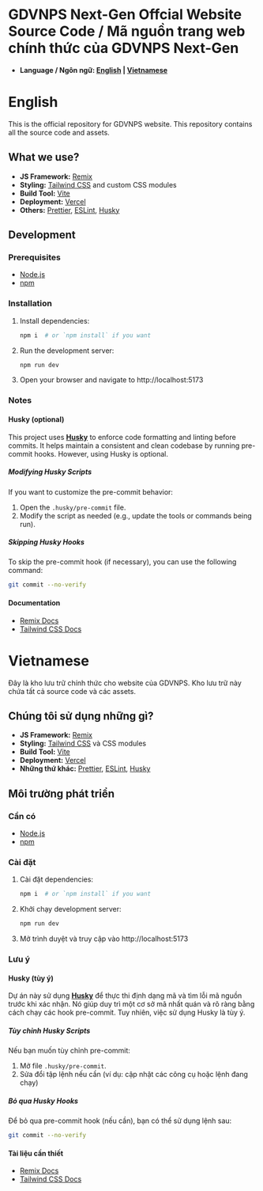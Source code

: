 # GDVNPS Next-Gen Offcial Website Source Code / Mã nguồn trang web chính thức của GDVNPS Next-Gen

- **Language / Ngôn ngữ: [English](#english) | [Vietnamese](#vietnamese)** 

# English

This is the official repository for GDVNPS website. This repository contains all the source code and assets.


## What we use?
- **JS Framework:** [Remix](https://remix.run/)
- **Styling:** [Tailwind CSS](https://tailwindcss.com/) and custom CSS modules
- **Build Tool:** [Vite](https://vite.dev/)
- **Deployment:** [Vercel](https://vercel.com/)
- **Others:** [Prettier](https://prettier.io/), [ESLint](https://eslint.org/), [Husky](https://typicode.github.io/husky/)


## Development

### Prerequisites
- [Node.js](https://nodejs.org/)
- [npm](https://www.npmjs.com/)

### Installation
1. Install dependencies:
    ```bash
    npm i  # or `npm install` if you want
    ```

2. Run the development server:
    ```bash
    npm run dev
    ```

3. Open your browser and navigate to http://localhost:5173


### Notes

#### Husky (optional)
This project uses **[Husky](https://typicode.github.io/husky/)** to enforce code formatting and linting before commits. It helps maintain a consistent and clean codebase by running pre-commit hooks. However, using Husky is optional. 

##### Modifying Husky Scripts
If you want to customize the pre-commit behavior:
1. Open the `.husky/pre-commit` file.
2. Modify the script as needed (e.g., update the tools or commands being run).

##### Skipping Husky Hooks
To skip the pre-commit hook (if necessary), you can use the following command:
  ```bash
  git commit --no-verify
  ```

#### Documentation
- [Remix Docs](https://remix.run/docs/)
- [Tailwind CSS Docs](https://tailwindcss.com/docs/)

# Vietnamese

Đây là kho lưu trữ chính thức cho website của GDVNPS. Kho lưu trữ này chứa tất cả source code và các assets.


## Chúng tôi sử dụng những gì?
- **JS Framework:** [Remix](https://remix.run/)
- **Styling:** [Tailwind CSS](https://tailwindcss.com/) và CSS modules
- **Build Tool:** [Vite](https://vite.dev/)
- **Deployment:** [Vercel](https://vercel.com/)
- **Những thứ khác:** [Prettier](https://prettier.io/), [ESLint](https://eslint.org/), [Husky](https://typicode.github.io/husky/)


## Môi trường phát triển

### Cần có
- [Node.js](https://nodejs.org/)
- [npm](https://www.npmjs.com/)

### Cài đặt
1. Cài đặt dependencies:
    ```bash
    npm i  # or `npm install` if you want
    ```

2. Khởi chạy development server:
      ```bash
      npm run dev
      ```

3. Mở trình duyệt và truy cập vào http://localhost:5173


### Lưu ý

#### Husky (tùy ý)
Dự án này sử dụng **[Husky](https://typicode.github.io/husky/)** để thực thi định dạng mã và tìm lỗi mã nguồn trước khi xác nhận. Nó giúp duy trì một cơ sở mã nhất quán và rõ ràng bằng cách chạy các hook pre-commit. Tuy nhiên, việc sử dụng Husky là tùy ý.

##### Tùy chỉnh Husky Scripts
Nếu bạn muốn tùy chỉnh pre-commit:
1. Mở file `.husky/pre-commit`.
2. Sửa đổi tập lệnh nếu cần (ví dụ: cập nhật các công cụ hoặc lệnh đang chạy)

##### Bỏ qua Husky Hooks
Để bỏ qua pre-commit hook (nếu cần), bạn có thể sử dụng lệnh sau:
  ```bash
  git commit --no-verify
  ```

#### Tài liệu cần thiết
- [Remix Docs](https://remix.run/docs/)
- [Tailwind CSS Docs](https://tailwindcss.com/docs/)

